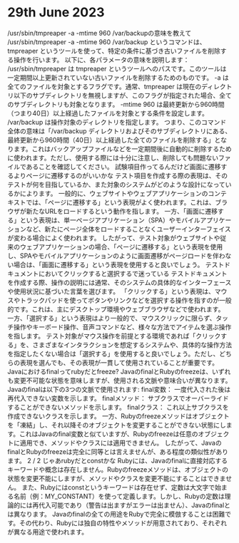 # 29th June 2023
/usr/sbin/tmpreaper -a -mtime 960 /var/backupの意味を教えて
/usr/sbin/tmpreaper -a -mtime 960 /var/backup というコマンドは、tmpreaper というツールを使って、特定の条件に基づき古いファイルを削除する操作を行います。
以下に、各パラメータの意味を説明します：
/usr/sbin/tmpreaper は tmpreaper というツールへのパスです。このツールは一定期間以上更新されていない古いファイルを削除するためのものです。
-a は全てのファイルを対象とするフラグです。通常、tmpreaper は現在のディレクトリ以下のサブディレクトリを無視しますが、このフラグが指定された場合、全てのサブディレクトリも対象となります。
-mtime 960 は最終更新から960時間（つまり40日）以上経過したファイルを対象とする条件を設定します。
/var/backup は操作対象のディレクトリを指定します。
つまり、このコマンド全体の意味は「/var/backup ディレクトリおよびそのサブディレクトリにある、最終更新から960時間（40日）以上経過した全てのファイルを削除する」となります。これはバックアップファイルなどを一定期間後に自動的に削除するために使われます。ただし、使用する際には十分に注意し、削除しても問題ないファイルであることを確認してください。
試験項目作ってるんだけど画面に遷移するよりページに遷移するのがいいかな
テスト項目を作成する際の表現は、そのテストが何を目指しているか、また対象のシステムがどのような設計になっているかによります。
一般的に、ウェブサイトやウェブアプリケーションのコンテキストでは、「ページに遷移する」という表現がよく使われます。これは、ブラウザが新たなURLをロードするという動作を指します。
一方、「画面に遷移する」という表現は、単一ページアプリケーション（SPA）やモバイルアプリケーションなど、新たにページ全体をロードすることなくユーザーインターフェイスが変わる場合によく使われます。
したがって、テスト対象がウェブサイトや従来のウェブアプリケーションの場合、「ページに遷移する」という表現を使用し、SPAやモバイルアプリケーションのように画面遷移がページロードを伴わない場合は、「画面に遷移する」という表現を使用すると良いでしょう。
テストドキュメントにおいてクリックすると選択するで迷っている
テストドキュメントを作成する際、操作の説明には通常、そのシステムの具体的なインターフェースや使用状況に基づいた言葉を選びます。
「クリックする」という表現は、マウスやトラックパッドを使ってボタンやリンクなどを選択する操作を指すのが一般的です。これは、主にデスクトップ環境やウェブブラウザなどで使われます。
一方、「選択する」という表現はより一般的で、マウスクリックに限らず、タッチ操作やキーボード操作、音声コマンドなど、様々な方法でアイテムを選ぶ操作を指します。
テスト対象がマウス操作を前提とする環境であれば「クリックする」を、さまざまなインタラクションを想定するシステムや、具体的な操作方法を指定したくない場合は「選択する」を使用すると良いでしょう。ただし、どちらの表現を選んでも、その表現が一貫して使用されていることが重要です。
Javaにおけるfinalってrubyだとfreeze?
JavaのfinalとRubyのfreezeは、いずれも変更不可能な状態を意味しますが、使用される文脈や意味合いが異なります。
Javaのfinalは以下の3つの文脈で使用されます:
final変数： 一度代入された後は再代入できない変数を示します。
finalメソッド： サブクラスでオーバーライドすることができないメソッドを示します。
finalクラス： これ以上サブクラスを作成できないクラスを示します。
一方、Rubyのfreezeメソッドはオブジェクトを「凍結」し、それ以降そのオブジェクトを変更することができない状態にします。これはJavaのfinal変数と似ていますが、Rubyのfreezeは任意のオブジェクトに適用でき、メソッドやクラスには適用できません。
したがって、JavaのfinalとRubyのfreezeは完全に同等とは言えませんが、ある程度の類似性があります。
2 / 2
じゃあrubyだとconstかな
Rubyには、Javaのfinalに直接対応するキーワードや概念は存在しません。Rubyのfreezeメソッドは、オブジェクトの状態を変更不能にしますが、メソッドやクラスを変更不能にすることはできません。
また、Rubyにはconstというキーワードは存在せず、定数は大文字で始まる名前（例：MY_CONSTANT）を使って定義します。しかし、Rubyの定数は理論的には再代入可能であり（警告は出ますがエラーは出ません）、Javaのfinalとは異なります。
Javaのfinalの全ての用途をRubyで完全に模倣することは困難です。その代わり、Rubyには独自の特性やメソッドが用意されており、それぞれが異なる用途で使われます。
